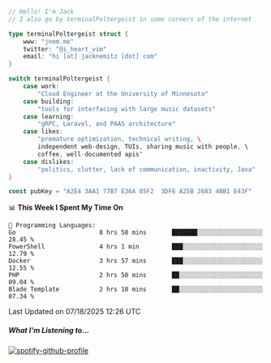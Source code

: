 ```go
// Hello! I'm Jack
// I also go by terminalPoltergeist in some corners of the internet

type terminalPoltergeist struct {
    www: "jnem.me"
    twitter: "@i_heart_vim"
    email: "hi [at] jacknemitz [dot] com"
}

switch terminalPoltergeist {
    case work:
        "Cloud Engineer at the University of Minnesota"
    case building:
        "tools for interfacing with large music datasets"
    case learning:
        "gRPC, Laravel, and PAAS architecture"
    case likes:
        "premature optimization, technical writing, \
        independent web-design, TUIs, sharing music with people, \
        coffee, well-documented apis"
    case dislikes:
        "politics, clutter, lack of communication, inactivity, Java"
}

const pubKey = "A2E4 3AA1 77B7 E36A 05F2  3DF6 A25B 2683 4BB1 E43F"
```

<!--START_SECTION:waka-->
📊 **This Week I Spent My Time On** 

```text
💬 Programming Languages: 
Go                       8 hrs 58 mins       ███████░░░░░░░░░░░░░░░░░░   28.45 % 
PowerShell               4 hrs 1 min         ███░░░░░░░░░░░░░░░░░░░░░░   12.79 % 
Docker                   3 hrs 57 mins       ███░░░░░░░░░░░░░░░░░░░░░░   12.55 % 
PHP                      2 hrs 50 mins       ██░░░░░░░░░░░░░░░░░░░░░░░   09.04 % 
Blade Template           2 hrs 18 mins       ██░░░░░░░░░░░░░░░░░░░░░░░   07.34 % 
```


 Last Updated on 07/18/2025 12:26 UTC
<!--END_SECTION:waka-->

##### What I'm Listening to...

[![spotify-github-profile](https://jnem.me/listening-item?maxAge=2592000)](https://jnem.me/listening)
